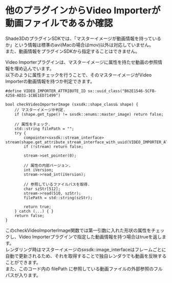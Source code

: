 # 他のプラグインからVideo Importerが動画ファイルであるか確認

Shade3DのプラグインSDKでは、「マスターイメージが動画情報を持っているか」という情報は標準のavi(Macの場合はmov)以外は対応していません。    
また、動画情報をプラグインSDKから指定することはできません。    

Video Importerプラグインは、マスターイメージに属性を持たせ動画の参照情報を埋め込んでいます。     
以下のように属性チェックを行うことで、そのマスターイメージがVideo Importerの動画情報を持つか判定できます。    

    #define VIDEO_IMPORTER_ATTRIBUTE_ID sx::uuid_class("B62E1546-5CFB-4258-AD31-1CBE1ED71499")
    
    bool checkVideoImporterImage (sxsdk::shape_class& shape) {
        // マスターイメージか判定.
        if (shape.get_type() != sxsdk::enums::master_image) return false;
        
        // 属性をチェック.
        std::string filePath = "";
        try {
            compointer<sxsdk::stream_interface> stream(shape.get_attribute_stream_interface_with_uuid(VIDEO_IMPORTER_ATTRIBUTE_ID));
            if (!stream) return false;
            
            stream->set_pointer(0);
            
            // 属性の内部バージョン.
            int iVersion;
            stream->read_int(iVersion);
            
            // 参照しているファイルパスを取得.
            char szStr[512];
            stream->read(510, szStr);
            filePath = std::string(szStr);
            
            return true;
        } catch (...) { }
        return false;
    }

このcheckVideoImporterImage関数では第一引数に入れた形状の属性をチェックし、Video Importerプラグインで指定した動画情報を持つ場合はtrueを返します。     
レンダリング時はマスターイメージのsxsdk::image_interfaceはフレームごとに自動で更新されるため、それを取得することで独自レンダラでも動画を反映することができます。     
また、このコード内の filePath に参照している動画ファイルの外部参照のフルパスが入ります。    

